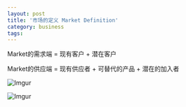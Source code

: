 ```yaml
---
layout: post
title: '市场的定义 Market Definition'
category: business
tags: 
---
```


Market的需求端 = 现有客户 + 潜在客户

Market的供应端 = 现有供应者 + 可替代的产品 + 潜在的加入者

![Imgur](https://i.imgur.com/aPKwacT.png)

![Imgur](https://i.imgur.com/00gPDtV.png)